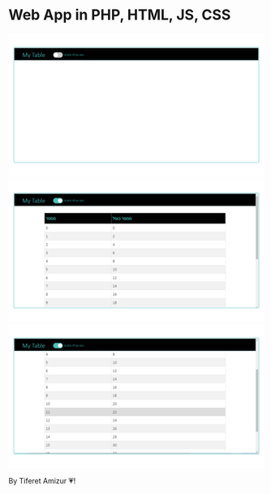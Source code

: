 # Web App in PHP, HTML, JS, CSS
<center><img src="img1.png" /></center>
<center><img src="img2.png" /></center>
<center><img src="img3.png" /></center>

By Tiferet Amizur 💗!

